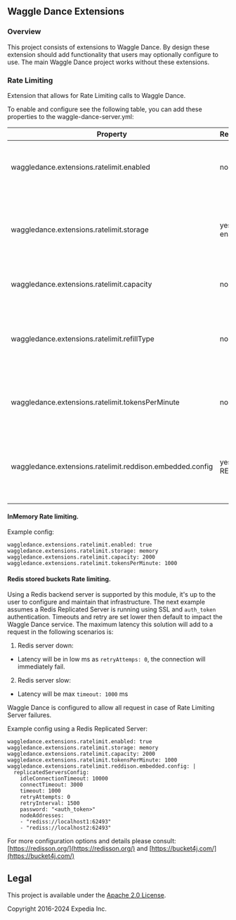 ## Waggle Dance Extensions

### Overview
This project consists of extensions to Waggle Dance. By design these extension should add functionality that users may optionally configure to use. 
The main Waggle Dance project works without these extensions.

### Rate Limiting

Extension that allows for Rate Limiting calls to Waggle Dance.

To enable and configure see the following table, you can add these properties to the waggle-dance-server.yml:

  | Property | Required | Description |
  | --- | --- | --- |
  | waggledance.extensions.ratelimit.enabled | no | Whether the rate limiting extension is enabled. Default is `false` |
  | waggledance.extensions.ratelimit.storage | yes (if enabled) | The storage backend for the rate limiter, possible values `MEMORY` or `REDIS` |
  | waggledance.extensions.ratelimit.capacity | no | The capacity of the bucket. Default `2000` |
  | waggledance.extensions.ratelimit.refillType | no | The refill type, possible values `GREEDY` or `INTERVALLY`. Default is `GREEDY` |
  | waggledance.extensions.ratelimit.tokensPerMinute | no | The number of tokens to add to the bucket per minute. Default `1000` |
  | waggledance.extensions.ratelimit.reddison.embedded.config | yes (if REDIS) | The configuration for Redisson client, can be added in a similar way as described [here](https://github.com/redisson/redisson/tree/master/redisson-spring-boot-starter#2-add-settings-into-applicationsettings-file) |

#### InMemory Rate limiting.

Example config:

```
waggledance.extensions.ratelimit.enabled: true
waggledance.extensions.ratelimit.storage: memory
waggledance.extensions.ratelimit.capacity: 2000
waggledance.extensions.ratelimit.tokensPerMinute: 1000
```

#### Redis stored buckets Rate limiting.

Using a Redis backend server is supported by this module, it's up to the user to configure and maintain that infrastructure. 
The next example assumes a Redis Replicated Server is running using SSL and `auth_token` authentication.
Timeouts and retry are set lower then default to impact the Waggle Dance service. 
The maximum latency this solution will add to a request in the following scenarios is: 
1. Redis server down:
  * Latency will be in low ms as `retryAttemps: 0`, the connection will immediately fail.
2. Redis server slow:
  * Latency will be max `timeout: 1000` ms
 
Waggle Dance is configured to allow all request in case of Rate Limiting Server failures.

Example config using a Redis Replicated Server:

```
waggledance.extensions.ratelimit.enabled: true
waggledance.extensions.ratelimit.storage: memory
waggledance.extensions.ratelimit.capacity: 2000
waggledance.extensions.ratelimit.tokensPerMinute: 1000
waggledance.extensions.ratelimit.reddison.embedded.config: |
  replicatedServersConfig:
    idleConnectionTimeout: 10000
    connectTimeout: 3000
    timeout: 1000
    retryAttempts: 0
    retryInterval: 1500
    password: "<auth_token>"
    nodeAddresses:
    - "rediss://localhost1:62493"
    - "rediss://localhost2:62493"
```

For more configuration options and details please consult: [https://redisson.org/](https://redisson.org/) and [https://bucket4j.com/](https://bucket4j.com/)


## Legal
This project is available under the [Apache 2.0 License](http://www.apache.org/licenses/LICENSE-2.0.html).

Copyright 2016-2024 Expedia Inc.